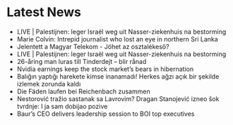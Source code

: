 # Latest News
-  LIVE | Palestijnen: leger Israël weg uit Nasser-ziekenhuis na bestorming
-  Marie Colvin: Intrepid journalist who lost an eye in northern Sri Lanka
-  Jelentett a Magyar Telekom - Jöhet az osztalékeső?
-  LIVE | Palestijnen: leger Israël weg uit Nasser-ziekenhuis na bestorming
-  26-åring man luras till Tinderdejt – blir rånad
-  Nvidia earnings keep the stock market’s bears in hibernation
-  Balığın yaptığı harekete kimse inanamadı! Herkes ağzı açık bir şekilde izlemek zorunda kaldı
-  Die Fäden laufen bei Reichenbach zusammen
-  Nestorović tražio sastanak sa Lavrovim? Dragan Stanojević izneo šok tvrdnje: I ja sam dobijao pozive
-  Baur’s CEO delivers leadership session to BOI top executives
